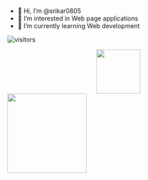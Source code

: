 - 👋 Hi, I’m @srikar0805
- 👀 I’m interested in  Web page applications
- 🌱 I’m currently learning Web development

![visitors](https://visitor-badge.glitch.me/badge?page_id=page.id)

<div id="header" align="center">
  <img src="https://media.giphy.com/media/M9gbBd9nbDrOTu1Mqx/giphy.gif" width="100"/>
</div>

<img height="180em" src="https://github-readme-stats.vercel.app/api?username=srikar0805&show_icons=true&hide_border=true&&count_private=true&include_all_commits=true" />
<!---
srikar0805/srikar0805 is a ✨ special ✨ repository because its `README.md` (this file) appears on your GitHub profile.
You can click the Preview link to take a look at your changes.
--->
